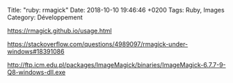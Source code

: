 Title:  "ruby: rmagick"
Date:   2018-10-10 19:46:46 +0200
Tags: Ruby, Images
Category: Développement


<https://rmagick.github.io/usage.html>

<https://stackoverflow.com/questions/4989097/rmagick-under-windows#18391086>

<http://ftp.icm.edu.pl/packages/ImageMagick/binaries/ImageMagick-6.7.7-9-Q8-windows-dll.exe>

